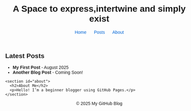 <Tentativebutthoughtful>
<html lang="en">
<head>
  <meta charset="UTF-8" />
  <title>My GitHub Blog</title>
  <style>
    body { font-family: Arial, sans-serif; max-width: 600px; margin: auto; padding: 20px; }
    header, footer { text-align: center; }
    nav a { margin: 0 10px; text-decoration: none; color: #0366d6; }
  </style>
</head>
<body>
  <header>
    <h1>A Space to express,intertwine and simply exist</h1>
    <nav>
      <a href="index.html">Home</a>
      <a href="#posts">Posts</a>
      <a href="#about">About</a>
    </nav>
  </header>

  <main>
    <section id="posts">
      <h2>Latest Posts</h2>
      <ul>
        <li><strong>My First Post</strong> - August 2025</li>
        <li><strong>Another Blog Post</strong> - Coming Soon!</li>
      </ul>
    </section>

    <section id="about">
      <h2>About Me</h2>
      <p>Hello! I’m a beginner blogger using GitHub Pages.</p>
    </section>
  </main>

  <footer>
    <p>&copy; 2025 My GitHub Blog</p>
  </footer>
</body>
</html>
